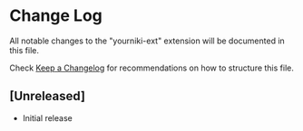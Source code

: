 # Change Log

All notable changes to the "yourniki-ext" extension will be documented in this file.

Check [Keep a Changelog](http://keepachangelog.com/) for recommendations on how to structure this file.

## [Unreleased]

- Initial release